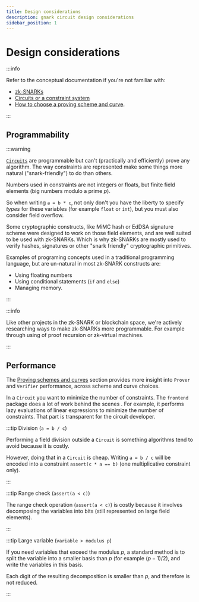 ```yaml
---
title: Design considerations
description: gnark circuit design considerations
sidebar_position: 1
---
```


# Design considerations

:::info

Refer to the conceptual documentation if you're not familiar with:

- [zk-SNARKs](../../Concepts/zkp.md)
- [Circuits or a constraint system](../../Concepts/circuits.md)
- [How to choose a proving scheme and curve](../../Concepts/schemes_curves.md).

:::

## Programmability

:::warning

[`Circuits`](../../Concepts/circuits.md) are programmable but can't (practically and efficiently) prove any algorithm. The way constraints are represented make some things more natural ("snark-friendly") to do than others.

Numbers used in constraints are not integers or floats, but finite field elements (big numbers modulo a prime $p$).

So when writing `a = b * c`, not only don't you have the liberty to specify _types_ for these variables (for example `float` or `int`), but you must also consider field overflow.

Some cryptographic constructs, like MiMC hash or EdDSA signature scheme were designed to work on those field elements, and are well suited to be used with zk-SNARKs. Which is why zk-SNARKs are mostly used to verify hashes, signatures or other "snark friendly" cryptographic primitives.

Examples of programing concepts used in a traditional programming language, but are un-natural in most zk-SNARK constructs are:

- Using floating numbers
- Using conditional statements (`if` and `else`)
- Managing memory.

:::

:::info

Like other projects in the zk-SNARK or blockchain space, we're actively researching ways to make zk-SNARKs more programmable. For example through using of proof recursion or zk-virtual machines.

:::

## Performance

The [Proving schemes and curves](../../Concepts/schemes_curves.md) section provides more insight into `Prover` and `Verifier` performance, across scheme and curve choices.

In a `Circuit` you want to minimize the number of constraints. The `frontend` package does a lot of work behind the scenes . For example, it performs lazy evaluations of linear expressions to minimize the number of constraints. That part is transparent for the circuit developer.

:::tip Division (`a = b / c`)

Performing a field division outside a `Circuit` is something algorithms tend to avoid because it is costly.

However, doing that in a `Circuit` is cheap. Writing `a = b / c` will be encoded into a constraint `assert(c * a == b)` (one multiplicative constraint only).

:::

:::tip Range check (`assert(a < c)`)

The range check operation (`assert(a < c)`) is costly because it involves decomposing the variables into bits (still represented on large field elements).

:::

:::tip Large variable (`variable > modulus p`)

If you need variables that exceed the modulus $p$, a standard method is to split the variable into a smaller basis than $p$ (for example $(p-1)/2$), and write the variables in this basis.

Each digit of the resulting decomposition is smaller than $p$, and therefore is not reduced.

:::
